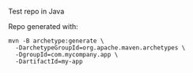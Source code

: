 
Test repo in Java

Repo generated with:

    mvn -B archetype:generate \
      -DarchetypeGroupId=org.apache.maven.archetypes \
      -DgroupId=com.mycompany.app \
      -DartifactId=my-app
